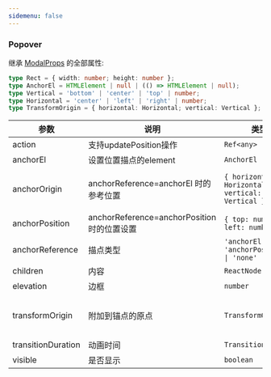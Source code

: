 ```yaml
---
sidemenu: false
---
```


### Popover

继承 [ModalProps](modal#modal) 的全部属性:

```ts
type Rect = { width: number; height: number };
type AnchorEl = HTMLElement | null | (() => HTMLElement | null);
type Vertical = 'bottom' | 'center' | 'top' | number;
type Horizontal = 'center' | 'left' | 'right' | number;
type TransformOrigin = { horizontal: Horizontal; vertical: Vertical };
```

| 参数	|说明	|类型	|默认值
| --- | --- | --- | ---
| action | 支持updatePosition操作 | `Ref<any>` |
| anchorEl | 设置位置描点的element | `AnchorEl` |
| anchorOrigin | anchorReference=anchorEl 时的参考位置 | `{ horizontal: Horizontal; vertical: Vertical }` | { vertical: 'top', horizontal: 'left' }
| anchorPosition | anchorReference=anchorPosition 时的位置设置 | `{ top: number; left: number }` | { top: 0, left: 0 }
| anchorReference | 描点类型 | `'anchorEl' \| 'anchorPosition' \| 'none'` | anchorEl
| children | 内容 | `ReactNode` |
| elevation | 边框 | `number` | 8
| transformOrigin | 附加到锚点的原点 | `TransformOrigin` | { vertical: 'top', horizontal: 'left' }
| transitionDuration | 动画时间 | `TransitionTimeout` |
| visible | 是否显示 | `boolean` |
